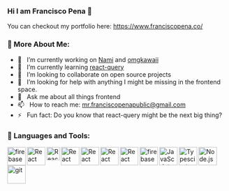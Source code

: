 ### Hi I am Francisco Pena 👋

You can checkout my portfolio here: https://www.franciscopena.co/

### 🧐 More About Me:

- 🔭 &nbsp; I’m currently working on [Nami](https://github.com/namiml) and [omgkawaii](https://omgkawaii.com/)
- 🌱 &nbsp; I’m currently learning [react-query](https://react-query.tanstack.com)
- 👯 &nbsp; I’m looking to collaborate on open source projects
- 🤔 &nbsp; I’m looking for help with anything I might be missing in the frontend space.
- 💬 &nbsp; Ask me about all things frontend
- 📫 &nbsp; How to reach me: mr.franciscopenapublic@gmail.com
- ⚡  &nbsp; Fun fact: Do you know that react-query might be the next big thing?

### 🔨 Languages and Tools:

<a href="https://angular.io/" target="_blank"> <img align="left" src="https://angular.io/assets/images/logos/angular/angular.svg" alt="firebase" height="42px"/> </a>
<a href="https://reactjs.org/" target="_blank"> <img align="left" alt="React" height="42px" src="https://raw.githubusercontent.com/rahul-jha98/github_readme_icons/main/language_and_tools/square/react/react.svg"></a>
<a href="https://vuejs.org" target="_blank"> <img align="left" alt="React" height="30px" src="https://vuejs.org/images/logo.svg"></a>
<a href="https://react-query.tanstack.com/" target="_blank"> <img align="left" alt="React" height="42px" src="https://react-query.tanstack.com/_next/static/images/emblem-light-628080660fddb35787ff6c77e97ca43e.svg"></a>
<a href="https://graphql.org" target="_blank"> <img align="left" alt="React" height="42px" src="https://graphql.org/img/logo.svg"></a>
<a href="https://sass-lang.com" target="_blank"> <img align="left" alt="React" height="42px" src="https://sass-lang.com/assets/img/logos/logo-b6e1ef6e.svg"></a>
<a href="https://lesscss.org" target="_blank"> <img align="left" alt="React" height="42px" height="42px" src="https://lesscss.org/public/img/less_logo.png"></a>


<a href="https://firebase.google.com/" target="_blank"> <img align="left" src="https://raw.githubusercontent.com/rahul-jha98/github_readme_icons/main/language_and_tools/square/firebase/firebase.svg" alt="firebase" height ="42px"/> </a>
<a href="https://developer.mozilla.org/en-US/docs/Web/JavaScript" target="_blank"> <img align="left" alt="JavaScript" height="42px"  src="https://raw.githubusercontent.com/rahul-jha98/github_readme_icons/main/language_and_tools/square/javascript/javascript.svg"> </a>
<a href="https://www.typescriptlang.org/" target="_blank"><img align="left" alt="Typescirpt" height ="42px" src="https://raw.githubusercontent.com/rahul-jha98/github_readme_icons/main/language_and_tools/square/typescript/typescript.svg"></a>
<a href="https://nodejs.org" target="_blank"><img align="left" alt="Node.js" height ="42px" src="https://raw.githubusercontent.com/rahul-jha98/github_readme_icons/main/language_and_tools/square/node/node.svg"></a>
<a href="https://git-scm.com/" target="_blank"> <img src="https://raw.githubusercontent.com/rahul-jha98/github_readme_icons/main/language_and_tools/square/git-scm/git-scm.svg" align="left" alt="git" height='42px'/> </a>

<br>
